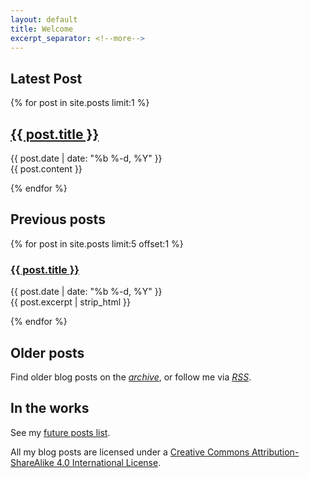 ```yaml
---
layout: default
title: Welcome
excerpt_separator: <!--more-->
---
```




## Latest Post



{% for post in site.posts limit:1 %}


<article class='post'>
  <h1 class='post-title'>
    <a href="{{ site.path }}{{ post.url }}">
      {{ post.title }}
    </a>
  </h1>
  <div class="post-date">{{ post.date | date: "%b %-d, %Y" }}</div>
  {{ post.content }}
</article>

{% endfor %}


## Previous posts


{% for post in site.posts limit:5 offset:1 %}


<article class='post'>
  <h3>
    <a href="{{ site.path }}{{ post.url }}">
      {{ post.title }}
    </a>
  </h3>
  <div class="post-date">{{ post.date | date: "%b %-d, %Y" }}</div>
  {{ post.excerpt | strip_html }}
</article>

{% endfor %}


## Older posts

Find older blog posts on the _[archive](archive.md)_, or follow me via _[RSS](feed.xml)_.


## In the works

See my [future posts list](up-next.md).

All my blog posts are licensed under a [Creative Commons Attribution-ShareAlike 4.0 International License][l].


[l]: https://creativecommons.org/licenses/by-sa/4.0/